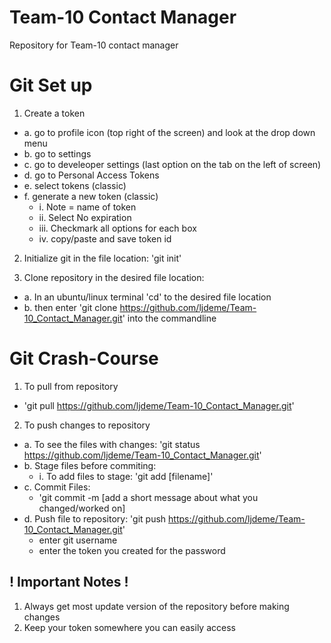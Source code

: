 # Team-10 Contact Manager
Repository for Team-10 contact manager

# Git Set up
1. Create a token
  - a. go to profile icon (top right of the screen) and look at the drop down menu
  - b. go to settings
  - c. go to develeoper settings (last option on the tab on the left of screen)
  - d. go to Personal Access Tokens
  - e. select tokens (classic)
  - f. generate a new token (classic)
      - i. Note = name of token
      - ii. Select No expiration
      - iii. Checkmark all options for each box
      - iv. copy/paste and save token id
  
2. Initialize git in the file location: 'git init'

3. Clone repository in the desired file location: 
  - a. In an ubuntu/linux terminal 'cd' to the desired file location
  - b. then enter 'git clone https://github.com/ljdeme/Team-10_Contact_Manager.git' into the commandline 
  
# Git Crash-Course
1. To pull from repository
  - 'git pull https://github.com/ljdeme/Team-10_Contact_Manager.git'
  
2. To push changes to repository 
  - a. To see the files with changes: 'git status https://github.com/ljdeme/Team-10_Contact_Manager.git' 
  - b. Stage files before commiting:
    - i. To add files to stage: 'git add [filename]'
  - c. Commit Files:
    - 'git commit -m [add a short message about what you changed/worked on]
  - d. Push file to repository: 'git push https://github.com/ljdeme/Team-10_Contact_Manager.git'
    - enter git username
    - enter the token you created for the password

## ! Important Notes !
1. Always get most update version of the repository before making changes
2. Keep your token somewhere you can easily access
